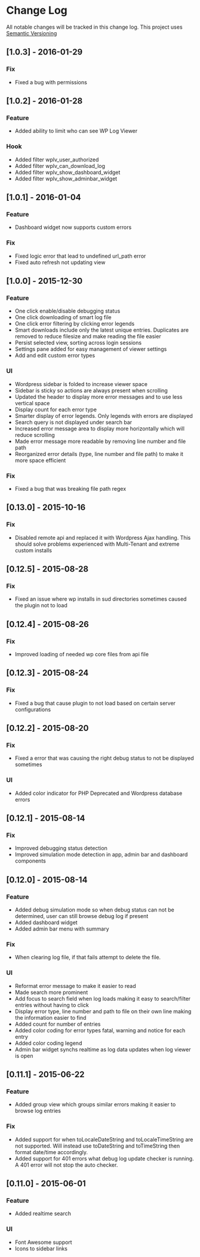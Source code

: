 # Change Log

All notable changes will be tracked in this change log.  This project uses [Semantic Versioning](http://semver.org/)

## [1.0.3] - 2016-01-29
### Fix
- Fixed a bug with permissions

## [1.0.2] - 2016-01-28
### Feature

- Added ability to limit who can see WP Log Viewer

### Hook
- Added filter wplv_user_authorized
- Added filter wplv_can_download_log
- Added filter wplv_show_dashboard_widget
- Added filter wplv_show_adminbar_widget

## [1.0.1] - 2016-01-04
### Feature

- Dashboard widget now supports custom errors

### Fix

- Fixed logic error that lead to undefined url_path error
- Fixed auto refresh not updating view

## [1.0.0] - 2015-12-30
### Feature

- One click enable/disable debugging status
- One click downloading of smart log file
- One click error filtering by clicking error legends
- Smart downloads include only the latest unique entries.  Duplicates are removed to reduce filesize and make reading the file easier
- Persist selected view, sorting across login sessions
- Settings pane added for easy management of viewer settings
- Add and edit custom error types

### UI

- Wordpress sidebar is folded to increase viewer space
- Sidebar is sticky so actions are always present when scrolling
- Updated the header to display more error messages and to use less vertical space
- Display count for each error type
- Smarter display of error legends.  Only legends with errors are displayed
- Search query is not displayed under search bar
- Increased error message area to display more horizontally which will reduce scrolling
- Made error message more readable by removing line number and file path
- Reorganized error details (type, line number and file path) to make it more space efficient

### Fix

- Fixed a bug that was breaking file path regex

## [0.13.0] - 2015-10-16
### Fix

- Disabled remote api and replaced it with Wordpress Ajax handling.  This should solve problems experienced with Multi-Tenant and extreme custom installs

## [0.12.5] - 2015-08-28
### Fix

- Fixed an issue where wp installs in sud directories sometimes caused the plugin not to load

## [0.12.4] - 2015-08-26
### Fix

- Improved loading of needed wp core files from api file

## [0.12.3] - 2015-08-24
### Fix

- Fixed a bug that cause plugin to not load  based on certain server configurations

## [0.12.2] - 2015-08-20
### Fix

- Fixed a error that was causing the right debug status to not be displayed sometimes

### UI

- Added color indicator for PHP Deprecated and Wordpress database errors

## [0.12.1] - 2015-08-14
### Fix

- Improved debugging status detection
- Improved simulation mode detection in app, admin bar and dashboard components

## [0.12.0] - 2015-08-14
### Feature

- Added debug simulation mode so when debug status can not be determined, user can still browse debug log if present
- Added dashboard widget
- Added admin bar menu with summary

### Fix

- When clearing log file, if that fails attempt to delete the file.

### UI

- Reformat error message to make it easier to read
- Made search more prominent
- Add focus to search field when log loads making it easy to search/filter entries without having to click
- Display error type, line number and path to file on their own line making the information easier to find
- Added count for number of entries
- Added color coding for error types fatal, warning and notice for each entry
- Added color coding legend
- Admin bar widget synchs realtime as log data updates when log viewer is open

## [0.11.1] - 2015-06-22
### Feature

- Added group view which groups similar errors making it easier to browse log entries

### Fix

- Added support for when toLocaleDateString and toLocaleTimeString are not supported.  Will instead use toDateString and toTimeString then format date/time accordingly.
- Added support for 401 errors what debug log update checker is running.  A 401 error will not stop the auto checker.

## [0.11.0] - 2015-06-01
### Feature

- Added realtime search

### UI

- Font Awesome support
- Icons to sidebar links
